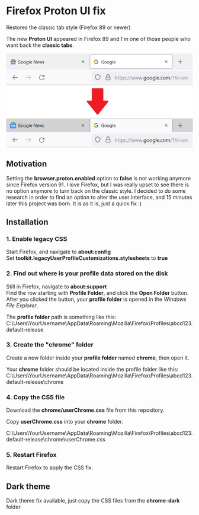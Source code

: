 # Firefox Proton UI fix
Restores the classic tab style (Firefox 89 or newer)

The new **Proton UI** appeared in Firefox 89 and I'm one of those people who want back the **classic tabs**.  

![plot](./images/overview1.png)

## Motivation

Setting the **browser.proton.enabled** option to **false** is not working anymore since Firefox version 91. 
I love Firefox, but I was really upset to see there is no option anymore to turn back on the classic style. 
I decided to do some research in order to find an option to alter the user interface, and 15 minutes later this project was born. It is as it is, just a quick fix :)

## Installation

### 1. Enable legacy CSS

Start Firefox, and navigate to **about:config**  
Set **toolkit.legacyUserProfileCustomizations.stylesheets** to **true**  

### 2. Find out where is your profile data stored on the disk

Still in Firefox, navigate to **about:support**  
Find the row starting with **Profile Folder**, and click the **Open Folder** button.  
After you clicked the button, your **profile folder** is opened in the *Windows File Explorer*.  

The **profile folder** path is something like this:  
C:\Users\YourUsername\AppData\Roaming\Mozilla\Firefox\Profiles\abcd123.default-release

### 3. Create the "chrome" folder

Create a new folder inside your **profile folder** named **chrome**, then open it.  

Your **chrome** folder should be located inside the profile folder like this:  
C:\Users\YourUsername\AppData\Roaming\Mozilla\Firefox\Profiles\abcd123.default-release\chrome  

### 4. Copy the CSS file

Download the **chrome/userChrome.css** file from this repository.  

Copy **userChrome.css** into your **chrome** folder.

C:\Users\YourUsername\AppData\Roaming\Mozilla\Firefox\Profiles\abcd123.default-release\chrome\userChrome.css  

### 5. Restart Firefox

Restart Firefox to apply the CSS fix.  

## Dark theme
Dark theme fix available, just copy the CSS files from the **chrome-dark** folder.
